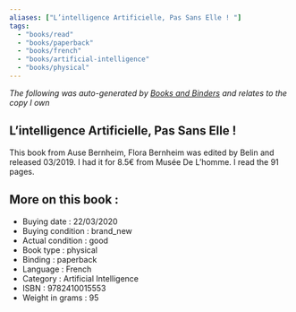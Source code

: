 ```yaml
---
aliases: ["L’intelligence Artificielle, Pas Sans Elle ! "] 
tags: 
  - "books/read" 
  - "books/paperback" 
  - "books/french"
  - "books/artificial-intelligence"
  - "books/physical"
---
```


_The following was auto-generated by [Books and Binders](Books%20and%20Binders.md) and relates to the copy I own_
## L’intelligence Artificielle, Pas Sans Elle ! 
This book from Ause Bernheim, Flora Bernheim  was edited by Belin and released 03/2019. I had it for 8.5€ from Musée De L’homme. I read the 91 pages.

## More on this book :
- Buying date : 22/03/2020
- Buying condition : brand_new
- Actual condition : good
- Book type : physical
- Binding : paperback
- Language : French
- Category : Artificial Intelligence
- ISBN : 9782410015553
- Weight in grams : 95
